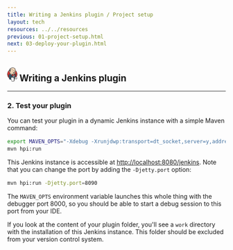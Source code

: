 ```yaml
---
title: Writing a Jenkins plugin / Project setup
layout: tech
resources: ../../resources
previous: 01-project-setup.html
next: 03-deploy-your-plugin.html
---
```


## ![](../../resources/img/jenkins-32.png) Writing a Jenkins plugin

---

### 2. Test your plugin

You can test your plugin in a dynamic Jenkins instance with a simple Maven command:

``` sh
export MAVEN_OPTS="-Xdebug -Xrunjdwp:transport=dt_socket,server=y,address=8000,suspend=n"
mvn hpi:run
```

This Jenkins instance is accessible at [http://localhost:8080/jenkins](http://localhost:8080/jenkins). Note that you can change the port by adding the `-Djetty.port` option:

``` sh
mvn hpi:run -Djetty.port=8090
```

The `MAVEN_OPTS` environment variable launches this whole thing with the debugger port 8000, so you should be able to start a debug session to this port from your IDE.

If you look at the content of your plugin folder, you'll see a `work` directory with the installation of this Jenkins instance. This folder should be excluded from your version control system.

